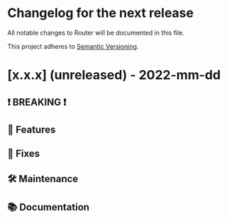 # Changelog for the next release

All notable changes to Router will be documented in this file.

This project adheres to [Semantic Versioning](https://semver.org/spec/v2.0.0.html).

<!-- <THIS IS AN EXAMPLE, DO NOT REMOVE>

# [x.x.x] (unreleased) - 2022-mm-dd
> Important: X breaking changes below, indicated by **❗ BREAKING ❗**
## ❗ BREAKING ❗

### Unified supergraph and execution response types

`apollo_router::services::supergraph::Response` and 
`apollo_router::services::execution::Response` were two structs with identical fields
and almost-identical methods.
The main difference was that builders were fallible for the former but not the latter.

They are now the same type (with one location a `type` alias of the other), with fallible builders.
Callers may need to add either a operator `?` (in plugins) or an `.unwrap()` call (in tests).

```diff
 let response = execution::Response::builder()
     .error(error)
     .status_code(StatusCode::BAD_REQUEST)
     .context(req.context)
-    .build();
+    .build()?;
```

By [@SimonSapin](https://github.com/SimonSapin)

## 🚀 Features

### New plugin helper: `map_first_graphql_response`

In supergraph and execution services, the service response contains
not just one GraphQL response but a stream of them,
in order to support features such as `@defer`.

This new method of `ServiceExt` and `ServiceBuilderExt` in `apollo_router::layers`
wraps a service and calls a `callback` when the first GraphQL response
in the stream returned by the inner service becomes available.
The callback can then modify the HTTP parts (headers, status code, etc)
or the first GraphQL response before returning them.

See the doc-comments in `apollo-router/src/layers/mod.rs` for more.

By [@SimonSapin](https://github.com/SimonSapin)

## 🐛 Fixes
## 🛠 Maintenance
## 📚 Documentation

## Example section entry format

### Headline ([Issue #ISSUE_NUMBER](https://github.com/apollographql/router/issues/ISSUE_NUMBER))

Description! And a link to a [reference](http://url)

By [@USERNAME](https://github.com/USERNAME) in https://github.com/apollographql/router/pull/PULL_NUMBER
-->

# [x.x.x] (unreleased) - 2022-mm-dd
## ❗ BREAKING ❗
## 🚀 Features
## 🐛 Fixes
## 🛠 Maintenance
## 📚 Documentation
